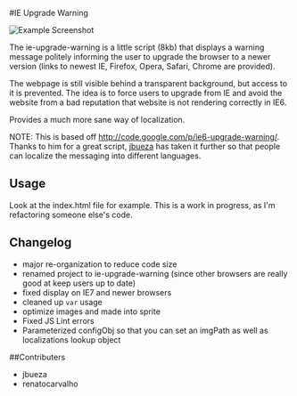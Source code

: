 #IE Upgrade Warning

![Example Screenshot](http://img683.imageshack.us/img683/3734/exampleuk.png)

The ie-upgrade-warning is a little script (8kb) that displays a warning message politely informing the user to upgrade the browser to a newer version (links to newest IE, Firefox, Opera, Safari, Chrome are provided).

The webpage is still visible behind a transparent background, but access to it is prevented. The idea is to force users to upgrade from IE and avoid the website from a bad reputation that website is not rendering correctly in IE6.

Provides a much more sane way of localization.

NOTE: This is based off http://code.google.com/p/ie6-upgrade-warning/. Thanks to him for a great script, [jbueza](https://github.com/jbueza/IE6-Warning-with-Localizations) has taken it further so that people can localize the messaging into different languages.


## Usage 

Look at the index.html file for example. This is a work in progress, as I'm refactoring someone else's code.

## Changelog

* major re-organization to reduce code size
* renamed project to ie-upgrade-warning (since other browsers are really good at keep users up to date)
* fixed display on IE7 and newer browsers
* cleaned up `var` usage
* optimize images and made into sprite
* Fixed JS Lint errors
* Parameterized configObj so that you can set an imgPath as well as localizations lookup object

##Contributers

* jbueza
* renatocarvalho
